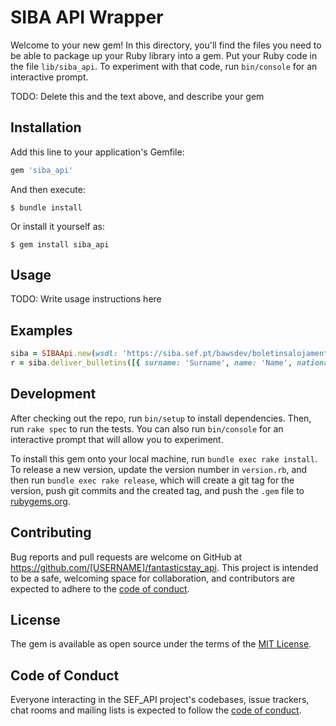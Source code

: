 # SIBA API Wrapper

Welcome to your new gem! In this directory, you'll find the files you need to be able to package up your Ruby library
into a gem. Put your Ruby code in the file `lib/siba_api`. To experiment with that code, run `bin/console` for an
interactive prompt.

TODO: Delete this and the text above, and describe your gem

## Installation

Add this line to your application's Gemfile:

```ruby
gem 'siba_api'
```

And then execute:

    $ bundle install

Or install it yourself as:

    $ gem install siba_api

## Usage

TODO: Write usage instructions here

## Examples

```ruby
siba = SIBAApi.new(wsdl: 'https://siba.sef.pt/bawsdev/boletinsalojamento.asmx?wsdl', hotel_unit: '121212121', establishment: '00', access_key: '999999999')
r = siba.deliver_bulletins([{ surname: 'Surname', name: 'Name', nationality: 'VEN', birthdate: '19990101', place_of_birth: 'Place of Birth', id_document: '123456789', document_country: 'YEM', document_type: 'P', origin_country: 'ZMB', start_date: '20220801', end_date: '20220831', origin_place: 'Place of Residence', }], cache_ttl: 0)
```

## Development

After checking out the repo, run `bin/setup` to install dependencies. Then, run `rake spec` to run the tests. You can
also run `bin/console` for an interactive prompt that will allow you to experiment.

To install this gem onto your local machine, run `bundle exec rake install`. To release a new version, update the
version number in `version.rb`, and then run `bundle exec rake release`, which will create a git tag for the version,
push git commits and the created tag, and push the `.gem` file to [rubygems.org](https://rubygems.org).

## Contributing

Bug reports and pull requests are welcome on GitHub at https://github.com/[USERNAME]/fantasticstay_api. This project is
intended to be a safe, welcoming space for collaboration, and contributors are expected to adhere to
the [code of conduct](https://github.com/[USERNAME]/siba_api/blob/master/CODE_OF_CONDUCT.md).

## License

The gem is available as open source under the terms of the [MIT License](https://opensource.org/licenses/MIT).

## Code of Conduct

Everyone interacting in the SEF_API project's codebases, issue trackers, chat rooms and mailing lists is expected to
follow the [code of conduct](https://github.com/[USERNAME]/fantasticstay_api/blob/master/CODE_OF_CONDUCT.md).
